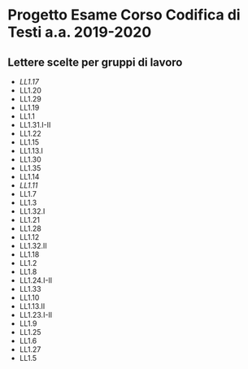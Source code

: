 # Progetto Esame Corso Codifica di Testi a.a. 2019-2020

## Lettere scelte per gruppi di lavoro

* _LL1.17_
* LL1.20
* LL1.29
* LL1.19
* LL1.1
* LL1.31.I-II
* LL1.22 
* LL1.15
* LL1.13.I
* LL1.30
* LL1.35
* LL1.14
* _LL1.11_
* LL1.7
* LL1.3
* LL1.32.I
* LL1.21
* LL1.28
* LL1.12
* LL1.32.II
* LL1.18 
* LL1.2
* LL1.8
* LL1.24.I-II
* LL1.33
* LL1.10
* LL1.13.II
* LL1.23.I-II
* LL1.9
* LL1.25
* LL1.6
* LL1.27
* LL1.5

















